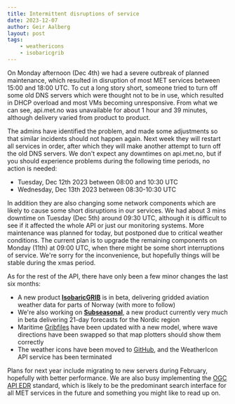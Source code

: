 ```yaml
---
title: Intermittent disruptions of service
date: 2023-12-07
author: Geir Aalberg
layout: post
tags:
    - weathericons
    - isobaricgrib
---
```


On Monday afternoon (Dec 4th) we had a severe outbreak of planned maintenance,
which resulted in disruption of most MET services between 15:00 and 18:00 UTC.
To cut a long story short, someone tried to turn off some old DNS servers which
were thought not to be in use, which resulted in DHCP overload and most VMs
becoming unresponsive. From what we can see, api.met.no was unavailable for
about 1 hour and 39 minutes, although delivery varied from product to product.

The admins have identified the problem, and made some adjustments so that
similar incidents should not happen again. Next week they will restart all
services in order, after which they will make another attempt to turn off the
old DNS servers. We don't expect any downtimes on api.met.no, but if you should
experience problems during the following time periods, no action is needed:

- Tuesday, Dec 12th 2023 between 08:00 and 10:30 UTC
- Wednesday, Dec 13th 2023 between 08:30-10:30 UTC

In addition they are also changing some network components which are likely to
cause some short disruptions in our services. We had about 3 mins downtime on
Tuesday (Dec 5th) around 09:30 UTC, although it is difficult to see if it
affected the whole API or just our monitoring systems. More maintenance was
planned for today, but postponed due to critical weather conditions. The current
plan is to upgrade the remaining components on Monday (11th) at 09:00 UTC, when
there might be some short interruptions of service. We're sorry for the
inconvenience, but hopefully things will be stable during the xmas period.

As for the rest of the API, there have only been a few minor changes the last
six months:

* A new product
  **[IsobaricGRIB](https://api.met.no/weatherapi/isobaricgrib/1.0/documentation)**
  is in beta, delivering gridded aviation weather data for parts of Norway (with
  more to follow)
* We're also working on
  **[Subseasonal](https://api.met.no/weatherapi/subseasonal/1.0/documentation)**,
  a new product currently very much in beta delivering 21-day forecasts for the Nordic
  region
* Maritime
  [Gribfiles](https://api.met.no/weatherapi/gribfiles/1.1/documentation) have
  been updated with a new model, where wave directions have been swapped so that
  map plotters should show them correctly
* The weather icons have been moved to
  [GitHub](https://github.com/metno/weathericons), and the WeatherIcon API
  service has been terminated

Plans for next year include migrating to new servers during February, hopefully
with better performance. We are also busy implementing the [OGC API
EDR](https://www.ogc.org/standard/ogcapi-edr/) standard, which is likely to be
the predominant search interface for all MET services in the future and
something you might like to read up on.
